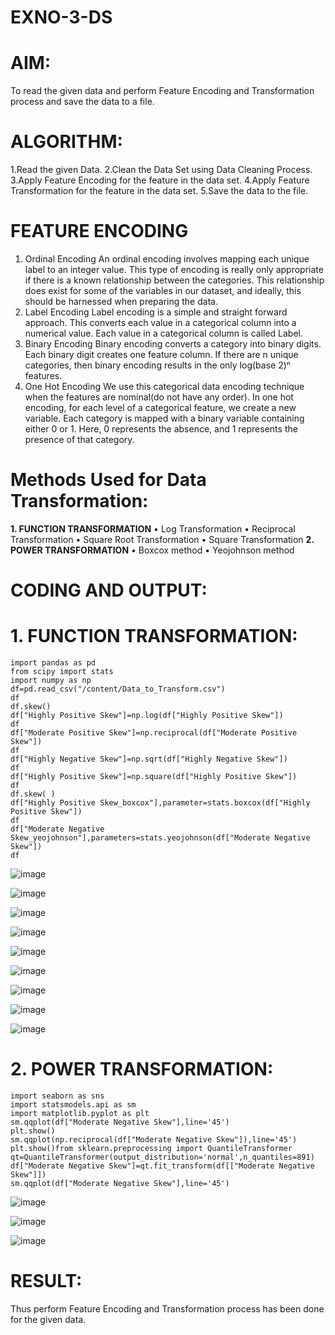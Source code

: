 # EXNO-3-DS

# AIM:
To read the given data and perform Feature Encoding and Transformation process and save the data to a file.

# ALGORITHM:

1.Read the given Data.
2.Clean the Data Set using Data Cleaning Process.
3.Apply Feature Encoding for the feature in the data set.
4.Apply Feature Transformation for the feature in the data set.
5.Save the data to the file.

# FEATURE ENCODING

1. Ordinal Encoding
An ordinal encoding involves mapping each unique label to an integer value. This type of encoding is really only appropriate if there is a known relationship between the categories. This relationship does exist for some of the variables in our dataset, and ideally, this should be harnessed when preparing the data.
2. Label Encoding
Label encoding is a simple and straight forward approach. This converts each value in a categorical column into a numerical value. Each value in a categorical column is called Label.
3. Binary Encoding
Binary encoding converts a category into binary digits. Each binary digit creates one feature column. If there are n unique categories, then binary encoding results in the only log(base 2)ⁿ features.
4. One Hot Encoding
We use this categorical data encoding technique when the features are nominal(do not have any order). In one hot encoding, for each level of a categorical feature, we create a new variable. Each category is mapped with a binary variable containing either 0 or 1. Here, 0 represents the absence, and 1 represents the presence of that category.

# Methods Used for Data Transformation:
  **1. FUNCTION TRANSFORMATION**
• Log Transformation
• Reciprocal Transformation
• Square Root Transformation
• Square Transformation
  **2. POWER TRANSFORMATION**
• Boxcox method
• Yeojohnson method

# CODING AND OUTPUT:
# 1. FUNCTION TRANSFORMATION:

```
import pandas as pd
from scipy import stats
import numpy as np
df=pd.read_csv("/content/Data_to_Transform.csv")
df
df.skew()
df["Highly Positive Skew"]=np.log(df["Highly Positive Skew"])
df
df["Moderate Positive Skew"]=np.reciprocal(df["Moderate Positive Skew"])
df
df["Highly Negative Skew"]=np.sqrt(df["Highly Negative Skew"])
df
df["Highly Positive Skew"]=np.square(df["Highly Positive Skew"])
df
df.skew( )
df["Highly Positive Skew_boxcox"],parameter=stats.boxcox(df["Highly Positive Skew"])
df
df["Moderate Negative Skew_yeojohnson"],parameters=stats.yeojohnson(df["Moderate Negative Skew"])
df
```

![image](https://github.com/user-attachments/assets/64d12d6f-c5b7-439c-a793-011a28e0b432)

![image](https://github.com/user-attachments/assets/232929d7-1c40-43ab-a27b-ffeb9c9a8ca3)

![image](https://github.com/user-attachments/assets/726e44a2-15a7-45e4-99f2-7c425a37f7ba)

![image](https://github.com/user-attachments/assets/07e30cab-02cc-4599-81af-b91d6149059c)

![image](https://github.com/user-attachments/assets/0bc63b9d-808a-4fd4-9338-9fa043391cfe)

![image](https://github.com/user-attachments/assets/f5b30942-2183-4c5e-8773-e7e7c3bc7650)

![image](https://github.com/user-attachments/assets/7e022ba8-55e8-4f6e-9903-8bf1e763c47e)

![image](https://github.com/user-attachments/assets/1fa3a697-2b5a-468e-a181-341be740da25)

![image](https://github.com/user-attachments/assets/8fcb1473-2b6d-48b6-acac-94324c9f17c5)

# 2. POWER TRANSFORMATION:

```
import seaborn as sns
import statsmodels.api as sm
import matplotlib.pyplot as plt
sm.qqplot(df["Moderate Negative Skew"],line='45')
plt.show()
sm.qqplot(np.reciprocal(df["Moderate Negative Skew"]),line='45')
plt.show()from sklearn.preprocessing import QuantileTransformer
qt=QuantileTransformer(output_distribution='normal',n_quantiles=891)
df["Moderate Negative Skew"]=qt.fit_transform(df[["Moderate Negative Skew"]])
sm.qqplot(df["Moderate Negative Skew"],line='45')
```

![image](https://github.com/user-attachments/assets/8aa121f9-9ab5-4f0e-be53-a59732af88df)

![image](https://github.com/user-attachments/assets/4f57b40f-edf8-4bac-996a-20ef73574755)

![image](https://github.com/user-attachments/assets/19b0074d-511d-48e3-a583-352cc5a5ed52)

# RESULT:
Thus perform Feature Encoding and Transformation process has been done for the given data. 

       
